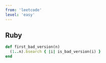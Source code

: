 ```yaml
---
from: 'leetcode'
level: 'easy'
---
```


## Ruby

```rb
def first_bad_version(n)
  (1..n).bsearch { |i| is_bad_version(i) }
end
```